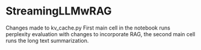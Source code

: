 # StreamingLLMwRAG
Changes made to kv_cache.py
First main cell in the notebook runs perplexity evaluation with changes to incorporate RAG, the second main cell runs the long text summarization. 
